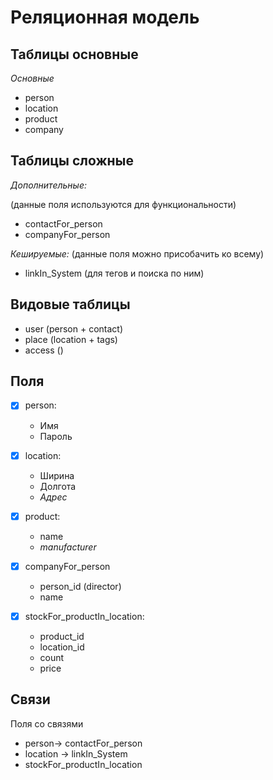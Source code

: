 
# Реляционная модель

## Таблицы основные

*Основные*
- person
- location
- product
- company

## Таблицы сложные
*Дополнительные:*

(данные поля используются для функциональности)

- contactFor_person
- companyFor_person

*Кешируемые:*
(данные поля можно присобачить ко всему)
- linkIn_System (для тегов и поиска по ним)

## Видовые таблицы

- user (person + contact)
- place (location + tags)
- access ()


## Поля

- [x] person:
  - Имя
  - Пароль

- [x] location:
  - Ширина
  - Долгота
  - *Адрес*

- [x] product:
  - name
  - *manufacturer*

- [x] companyFor_person
  - person_id (director)
  - name

- [X] stockFor_productIn_location:
  - product_id
  - location_id
  - count
  - price


## Связи

Поля со связями
- person-> contactFor_person
- location -> linkIn_System
- stockFor_productIn_location
